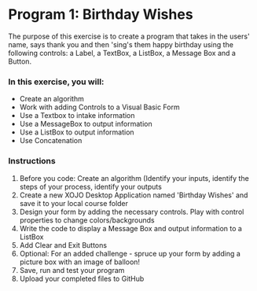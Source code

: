 <h1>Program 1: Birthday Wishes</h1>
<p>The purpose of this exercise is to create a program that takes in the users' name, says thank you and then 'sing's them happy birthday using the following controls:  a Label, a TextBox, a ListBox, a Message Box and a Button.</p>
<h3>In this exercise, you will:</h3>
<ul><li>Create an algorithm</li>
<li>Work with adding Controls to a Visual Basic Form</li>
<li>Use a Textbox to intake information</li>
<li>Use a MessageBox to output information</li>
<li>Use a ListBox to output information</li><li>Use Concatenation</li>
</ul><h3>Instructions</h3>
<ol><li>Before you code: Create an algorithm (Identify your inputs, identify the steps of your process, identify your outputs</li>
<li>Create a new XOJO Desktop Application named 'Birthday Wishes' and save it to your local course folder</li>
<li>Design your form by adding the necessary controls.  Play with control properties to change colors/backgrounds</li>
<li>Write the code to display a Message Box and output information to a ListBox</li>
<li>Add Clear and Exit Buttons</li>
<li>Optional:  For an added challenge - spruce up your form by adding a picture box with an image of balloon!</li>
<li>Save, run and test your program</li>
<li>Upload your completed files to GitHub</li>
</ol> 
